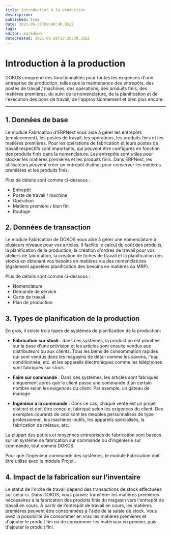 ```yaml
---
title: Introduction à la production
description: 
published: true
date: 2021-05-31T09:40:48.952Z
tags: 
editor: markdown
dateCreated: 2021-05-28T13:20:38.316Z
---
```


# Introduction à la production

DOKOS comprend des fonctionnalités pour toutes les exigences d'une entreprise de production, telles que la maintenance des entrepôts, des postes de travail / machines, des opérations, des produits finis, des matières premières, du suivi de la nomenclature, de la planification et de l'exécution des bons de travail, de l'approvisionnement et bien plus encore.

---

## 1. Données de base 
Le module Fabrication d'ERPNext vous aide à gérer les entrepôts (emplacement), les postes de travail, les opérations, les produits finis et les matières premières. Pour les opérations de fabrication et leurs postes de travail respectifs sont importants, qui peuvent être configurés en fonction des produits finis dans la nomenclature. Les entrepôts sont utiles pour stocker les matières premières et les produits finis. Dans ERPNext, les utilisateurs peuvent créer un entrepôt distinct pour conserver les matières premières et les produits finis.

Plus de détails sont comme ci-dessous :

- Entrepôt
- Poste de travail / machine
- Opération
- Matière première / bien fini
- Routage

## 2. Données de transaction

Le module Fabrication de DOKOS vous aide à gérer une nomenclature à plusieurs niveaux pour vos articles. Il facilite le calcul du coût des produits, la planification de la production, la création d'ordres de travail pour vos ateliers de fabrication, la création de fiches de travail et la planification des stocks en obtenant vos besoins en matières via des nomenclatures (également appelées planification des besoins en matières ou MRP).

Plus de détails sont comme ci-dessous :

- Nomenclature
- Demande de service
- Carte de travail
- Plan de production

## 3. Types de planification de la production

En gros, il existe trois types de systèmes de planification de la production:

- **Fabrication sur stock** : dans ces systèmes, la production est planifiée sur la base d'une prévision et les articles sont ensuite vendus aux distributeurs ou aux clients. Tous les biens de consommation rapides qui sont vendus dans les magasins de détail comme les savons, l'eau conditionnée, etc. et les appareils électroniques comme les téléphones sont fabriqués sur stock.

- **Faire sur commande** : Dans ces systèmes, les articles sont fabriqués uniquement après que le client passe une commande d'un certain nombre selon les exigences du client. Par exemple, un gâteau de mariage.

- **Ingénieur à la commande** : Dans ce cas, chaque vente est un projet distinct et doit être conçu et fabriqué selon les exigences du client. Des exemples courants de ceci sont les meubles personnalisés de type professionnel, les machines-outils, les appareils spécialisés, la fabrication de métaux, etc.

La plupart des petites et moyennes entreprises de fabrication sont basées sur un système de fabrication sur commande ou d'ingénierie sur commande, tout comme DOKOS.

Pour que l'ingénieur commande des systèmes, le module Fabrication doit être utilisé avec le module Projet .

## 4. Impact de la fabrication sur l'inventaire

Le statut de l'ordre de travail dépend des transactions de stock effectuées sur celui-ci. Dans DOKOS, vous pouvez transférer les matières premières nécessaires à la fabrication des produits finis du magasin vers l'entrepôt de travail en cours. À partir de l'entrepôt de travail en cours, les matières premières peuvent être consommées à l'aide de la saisie de stock. Vous avez la possibilité de consommer en vrac les matières premières et d'ajouter le produit fini ou de consommer les matériaux en premier, puis d'ajouter le produit fini.




